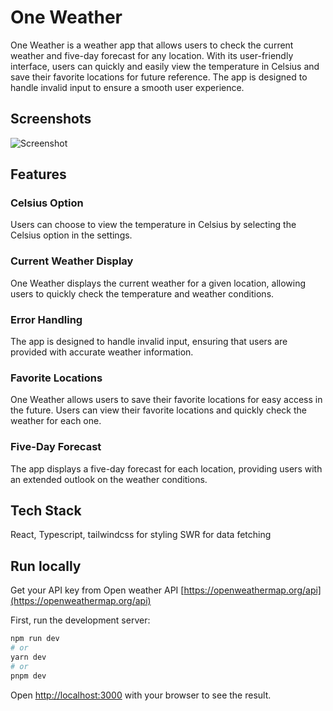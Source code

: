# One Weather

One Weather is a weather app that allows users to check the current weather and five-day forecast for any location. With its user-friendly interface, users can quickly and easily view the temperature in Celsius and save their favorite locations for future reference. The app is designed to handle invalid input to ensure a smooth user experience.

## Screenshots

![Screenshot](https://res.cloudinary.com/evergreenx/image/upload/v1680104597/save_rnet5j.png)

## Features

### Celsius Option

Users can choose to view the temperature in Celsius by selecting the Celsius option in the settings.

### Current Weather Display

One Weather displays the current weather for a given location, allowing users to quickly check the temperature and weather conditions.

### Error Handling

The app is designed to handle invalid input, ensuring that users are provided with accurate weather information.

### Favorite Locations

One Weather allows users to save their favorite locations for easy access in the future. Users can view their favorite locations and quickly check the weather for each one.

### Five-Day Forecast

The app displays a five-day forecast for each location, providing users with an extended outlook on the weather conditions.

## Tech Stack

React, Typescript, tailwindcss for styling SWR for data fetching



## Run locally 

Get your API key from Open weather API [https://openweathermap.org/api](https://openweathermap.org/api)

First, run the development server:

```bash
npm run dev
# or
yarn dev
# or
pnpm dev
```

Open [http://localhost:3000](http://localhost:3000) with your browser to see the result.





